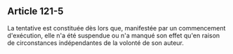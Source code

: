 Article 121-5
----
La tentative est constituée dès lors que, manifestée par un commencement
d'exécution, elle n'a été suspendue ou n'a manqué son effet qu'en raison de
circonstances indépendantes de la volonté de son auteur.

